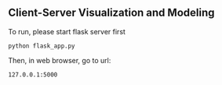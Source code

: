 ## Client-Server Visualization and Modeling

To run, please start flask server first 

`python flask_app.py`

Then, in web browser, go to url:

`127.0.0.1:5000`
